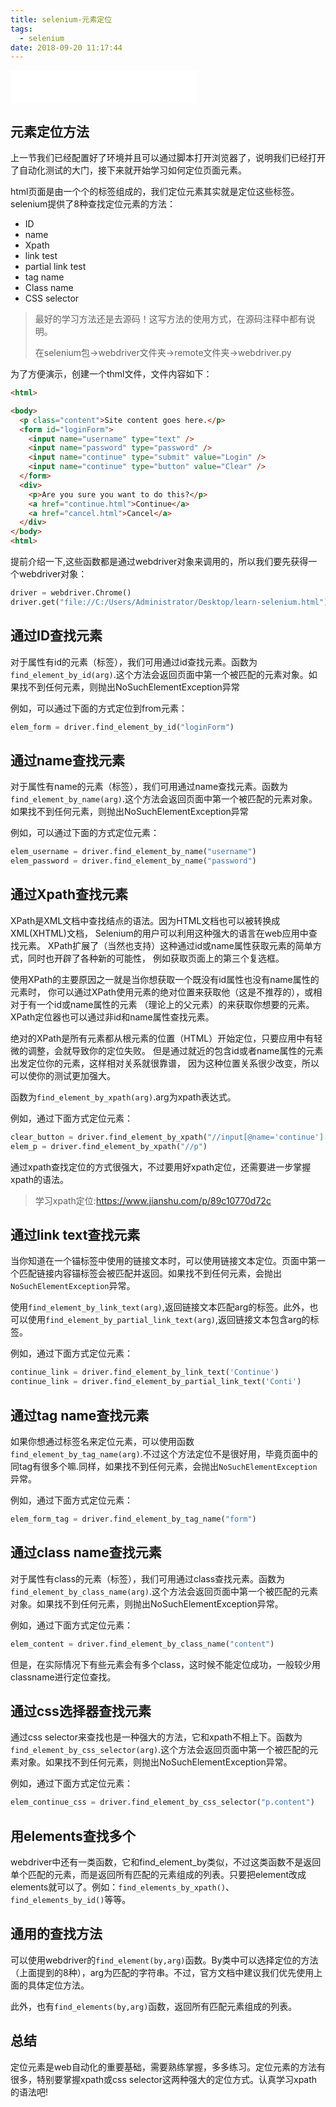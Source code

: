 ```yaml
---
title: selenium-元素定位
tags:
  - selenium
date: 2018-09-20 11:17:44
---
```


<iframe frameborder="no" border="0" marginwidth="0" marginheight="0" width=298 height=52 src="//music.163.com/outchain/player?type=2&id=423226&auto=0&height=32"></iframe>

## 元素定位方法

上一节我们已经配置好了环境并且可以通过脚本打开浏览器了，说明我们已经打开了自动化测试的大门，接下来就开始学习如何定位页面元素。

html页面是由一个个的标签组成的，我们定位元素其实就是定位这些标签。selenium提供了8种查找定位元素的方法：

- ID
- name
- Xpath
- link test
- partial link test
- tag name
- Class name
- CSS selector  

>最好的学习方法还是去源码！这写方法的使用方式，在源码注释中都有说明。
>
>在selenium包->webdriver文件夹->remote文件夹->webdriver.py

为了方便演示，创建一个thml文件，文件内容如下：
```Html
<html>

<body>
  <p class="content">Site content goes here.</p>
  <form id="loginForm">
    <input name="username" type="text" />
    <input name="password" type="password" />
    <input name="continue" type="submit" value="Login" />
    <input name="continue" type="button" value="Clear" />
  </form>
  <div>
    <p>Are you sure you want to do this?</p>
    <a href="continue.html">Continue</a>
    <a href="cancel.html">Cancel</a>
  </div>
</body>
<html>
```

提前介绍一下,这些函数都是通过webdriver对象来调用的，所以我们要先获得一个webdriver对象：

```python
driver = webdriver.Chrome()
driver.get("file://C:/Users/Administrator/Desktop/learn-selenium.html")  
```

## 通过ID查找元素

对于属性有id的元素（标签），我们可用通过id查找元素。函数为`find_element_by_id(arg)`.这个方法会返回页面中第一个被匹配的元素对象。如果找不到任何元素，则抛出NoSuchElementException异常

例如，可以通过下面的方式定位到from元素：

```python
elem_form = driver.find_element_by_id("loginForm")
```

## 通过name查找元素

对于属性有name的元素（标签），我们可用通过name查找元素。函数为`find_element_by_name(arg)`.这个方法会返回页面中第一个被匹配的元素对象。如果找不到任何元素，则抛出NoSuchElementException异常

例如，可以通过下面的方式定位元素：
```python
elem_username = driver.find_element_by_name("username")
elem_password = driver.find_element_by_name("password")
```

## 通过Xpath查找元素

XPath是XML文档中查找结点的语法。因为HTML文档也可以被转换成XML(XHTML)文档， Selenium的用户可以利用这种强大的语言在web应用中查找元素。 XPath扩展了（当然也支持）这种通过id或name属性获取元素的简单方式，同时也开辟了各种新的可能性， 例如获取页面上的第三个复选框。

使用XPath的主要原因之一就是当你想获取一个既没有id属性也没有name属性的元素时， 你可以通过XPath使用元素的绝对位置来获取他（这是不推荐的），或相对于有一个id或name属性的元素 （理论上的父元素）的来获取你想要的元素。XPath定位器也可以通过非id和name属性查找元素。

绝对的XPath是所有元素都从根元素的位置（HTML）开始定位，只要应用中有轻微的调整，会就导致你的定位失败。 但是通过就近的包含id或者name属性的元素出发定位你的元素，这样相对关系就很靠谱， 因为这种位置关系很少改变，所以可以使你的测试更加强大。

函数为`find_element_by_xpath(arg)`.arg为xpath表达式。

例如，通过下面方式定位元素：
```python
clear_button = driver.find_element_by_xpath("//input[@name='continue'][@type='button']")
elem_p = driver.find_element_by_xpath("//p")
```
通过xpath查找定位的方式很强大，不过要用好xpath定位，还需要进一步掌握xpath的语法。

>学习xpath定位:https://www.jianshu.com/p/89c10770d72c

## 通过link text查找元素

当你知道在一个锚标签中使用的链接文本时，可以使用链接文本定位。页面中第一个匹配链接内容锚标签会被匹配并返回。如果找不到任何元素，会抛出`NoSuchElementException`异常。

使用`find_element_by_link_text(arg)`,返回链接文本匹配arg的标签。此外，也可以使用`find_element_by_partial_link_text(arg)`,返回链接文本包含arg的标签。

例如，通过下面方式定位元素：
```python
continue_link = driver.find_element_by_link_text('Continue')
continue_link = driver.find_element_by_partial_link_text('Conti')
```

## 通过tag name查找元素

如果你想通过标签名来定位元素，可以使用函数`find_element_by_tag_name(arg)`.不过这个方法定位不是很好用，毕竟页面中的同tag有很多个嘛.同样，如果找不到任何元素，会抛出`NoSuchElementException`异常。

例如，通过下面方式定位元素：

```python
elem_form_tag = driver.find_element_by_tag_name("form")     
```

## 通过class name查找元素

对于属性有class的元素（标签），我们可用通过class查找元素。函数为`find_element_by_class_name(arg)`.这个方法会返回页面中第一个被匹配的元素对象。如果找不到任何元素，则抛出NoSuchElementException异常。

例如，通过下面方式定位元素：

```python
elem_content = driver.find_element_by_class_name("content")    
```

但是，在实际情况下有些元素会有多个class，这时候不能定位成功，一般较少用classname进行定位查找。

## 通过css选择器查找元素

通过css selector来查找也是一种强大的方法，它和xpath不相上下。函数为`find_element_by_css_selector(arg)`.这个方法会返回页面中第一个被匹配的元素对象。如果找不到任何元素，则抛出NoSuchElementException异常。

例如，通过下面方式定位元素：
```python
elem_continue_css = driver.find_element_by_css_selector("p.content")
```

## 用elements查找多个

webdriver中还有一类函数，它和find_element_by类似，不过这类函数不是返回单个匹配的元素，而是返回所有匹配的元素组成的列表。只要把element改成elements就可以了。例如：`find_elements_by_xpath()`、`find_elements_by_id()`等等。

## 通用的查找方法

可以使用webdriver的`find_element(by,arg)`函数。By类中可以选择定位的方法（上面提到的8种），arg为匹配的字符串。不过，官方文档中建议我们优先使用上面的具体定位方法。

此外，也有`find_elements(by,arg)`函数，返回所有匹配元素组成的列表。

## 总结

定位元素是web自动化的重要基础，需要熟练掌握，多多练习。定位元素的方法有很多，特别要掌握xpath或css selector这两种强大的定位方式。认真学习xpath的语法吧!

